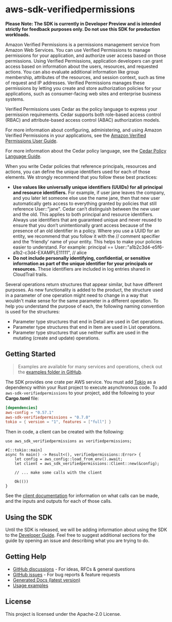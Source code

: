 # aws-sdk-verifiedpermissions

**Please Note: The SDK is currently in Developer Preview and is intended strictly for
feedback purposes only. Do not use this SDK for production workloads.**

Amazon Verified Permissions is a permissions management service from Amazon Web Services. You can use Verified Permissions to manage permissions for your application, and authorize user access based on those permissions. Using Verified Permissions, application developers can grant access based on information about the users, resources, and requested actions. You can also evaluate additional information like group membership, attributes of the resources, and session context, such as time of request and IP addresses. Verified Permissions manages these permissions by letting you create and store authorization policies for your applications, such as consumer-facing web sites and enterprise business systems.

Verified Permissions uses Cedar as the policy language to express your permission requirements. Cedar supports both role-based access control (RBAC) and attribute-based access control (ABAC) authorization models.

For more information about configuring, administering, and using Amazon Verified Permissions in your applications, see the [Amazon Verified Permissions User Guide](https://docs.aws.amazon.com/verifiedpermissions/latest/userguide/).

For more information about the Cedar policy language, see the [Cedar Policy Language Guide](https://docs.cedarpolicy.com/).

When you write Cedar policies that reference principals, resources and actions, you can define the unique identifiers used for each of those elements. We strongly recommend that you follow these best practices:
   - __Use values like universally unique identifiers (UUIDs) for all principal and resource identifiers.__ For example, if user jane leaves the company, and you later let someone else use the name jane, then that new user automatically gets access to everything granted by policies that still reference User::"jane". Cedar can’t distinguish between the new user and the old. This applies to both principal and resource identifiers. Always use identifiers that are guaranteed unique and never reused to ensure that you don’t unintentionally grant access because of the presence of an old identifier in a policy. Where you use a UUID for an entity, we recommend that you follow it with the // comment specifier and the ‘friendly’ name of your entity. This helps to make your policies easier to understand. For example: principal == User::"a1b2c3d4-e5f6-a1b2-c3d4-EXAMPLE11111", // alice
  - __Do not include personally identifying, confidential, or sensitive information as part of the unique identifier for your principals or resources.__ These identifiers are included in log entries shared in CloudTrail trails.

Several operations return structures that appear similar, but have different purposes. As new functionality is added to the product, the structure used in a parameter of one operation might need to change in a way that wouldn't make sense for the same parameter in a different operation. To help you understand the purpose of each, the following naming convention is used for the structures:
  - Parameter type structures that end in Detail are used in Get operations.
  - Parameter type structures that end in Item are used in List operations.
  - Parameter type structures that use neither suffix are used in the mutating (create and update) operations.

## Getting Started

> Examples are available for many services and operations, check out the
> [examples folder in GitHub](https://github.com/awslabs/aws-sdk-rust/tree/main/examples).

The SDK provides one crate per AWS service. You must add [Tokio](https://crates.io/crates/tokio)
as a dependency within your Rust project to execute asynchronous code. To add `aws-sdk-verifiedpermissions` to
your project, add the following to your **Cargo.toml** file:

```toml
[dependencies]
aws-config = "0.57.1"
aws-sdk-verifiedpermissions = "0.7.0"
tokio = { version = "1", features = ["full"] }
```

Then in code, a client can be created with the following:

```rust,no_run
use aws_sdk_verifiedpermissions as verifiedpermissions;

#[::tokio::main]
async fn main() -> Result<(), verifiedpermissions::Error> {
    let config = aws_config::load_from_env().await;
    let client = aws_sdk_verifiedpermissions::Client::new(&config);

    // ... make some calls with the client

    Ok(())
}
```

See the [client documentation](https://docs.rs/aws-sdk-verifiedpermissions/latest/aws_sdk_verifiedpermissions/client/struct.Client.html)
for information on what calls can be made, and the inputs and outputs for each of those calls.

## Using the SDK

Until the SDK is released, we will be adding information about using the SDK to the
[Developer Guide](https://docs.aws.amazon.com/sdk-for-rust/latest/dg/welcome.html). Feel free to suggest
additional sections for the guide by opening an issue and describing what you are trying to do.

## Getting Help

* [GitHub discussions](https://github.com/awslabs/aws-sdk-rust/discussions) - For ideas, RFCs & general questions
* [GitHub issues](https://github.com/awslabs/aws-sdk-rust/issues/new/choose) - For bug reports & feature requests
* [Generated Docs (latest version)](https://awslabs.github.io/aws-sdk-rust/)
* [Usage examples](https://github.com/awslabs/aws-sdk-rust/tree/main/examples)

## License

This project is licensed under the Apache-2.0 License.

